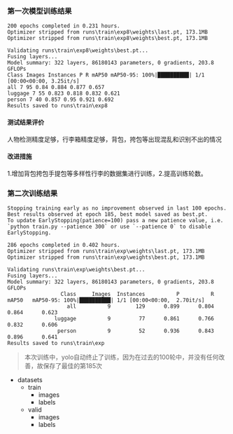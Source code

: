 ### 第一次模型训练结果
```shell
200 epochs completed in 0.231 hours.
Optimizer stripped from runs\train\exp8\weights\last.pt, 173.1MB
Optimizer stripped from runs\train\exp8\weights\best.pt, 173.1MB

Validating runs\train\exp8\weights\best.pt...
Fusing layers... 
Model summary: 322 layers, 86180143 parameters, 0 gradients, 203.8 GFLOPs
Class Images Instances P R mAP50 mAP50-95: 100%|██████████| 1/1 [00:00<00:00, 3.25it/s]
all 7 95 0.84 0.884 0.877 0.657
luggage 7 55 0.823 0.818 0.832 0.621
person 7 40 0.857 0.95 0.921 0.692
Results saved to runs\train\exp8
```
#### 测试结果评价 
人物检测精度足够，行李箱精度足够，背包，挎包等出现混乱和识别不出的情况
#### 改进措施
1.增加背包挎包手提包等多样性行李的数据集进行训练，2.提高训练轮数。

### 第二次训练结果
```shell
Stopping training early as no improvement observed in last 100 epochs. Best results observed at epoch 185, best model saved as best.pt.
To update EarlyStopping(patience=100) pass a new patience value, i.e. `python train.py --patience 300` or use `--patience 0` to disable EarlyStopping.

286 epochs completed in 0.402 hours.
Optimizer stripped from runs\train\exp\weights\last.pt, 173.1MB
Optimizer stripped from runs\train\exp\weights\best.pt, 173.1MB

Validating runs\train\exp\weights\best.pt...
Fusing layers...
Model summary: 322 layers, 86180143 parameters, 0 gradients, 203.8 GFLOPs
                 Class     Images  Instances          P          R      mAP50   mAP50-95: 100%|██████████| 1/1 [00:00<00:00,  2.70it/s]
                   all          9        129      0.899      0.804      0.864      0.623
               luggage          9         77      0.861      0.766      0.832      0.606
                person          9         52      0.936      0.843      0.896      0.641
Results saved to runs\train\exp
```

> 本次训练中，yolo自动终止了训练，因为在过去的100轮中，并没有任何改善，故保存了最佳的第185次


- datasets
  - train
    - images
    - labels
  - valid
    - images
    - labels